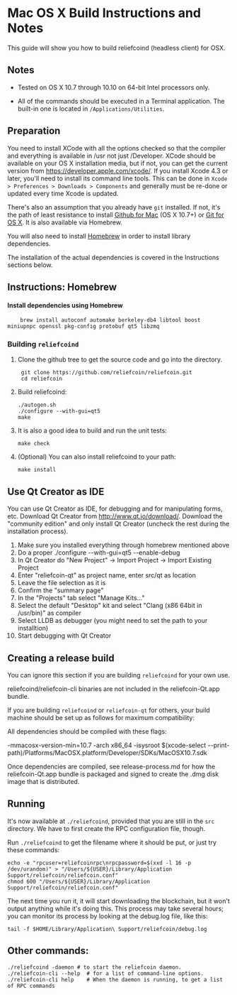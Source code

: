 Mac OS X Build Instructions and Notes
====================================
This guide will show you how to build reliefcoind (headless client) for OSX.

Notes
-----

* Tested on OS X 10.7 through 10.10 on 64-bit Intel processors only.

* All of the commands should be executed in a Terminal application. The
built-in one is located in `/Applications/Utilities`.

Preparation
-----------

You need to install XCode with all the options checked so that the compiler
and everything is available in /usr not just /Developer. XCode should be
available on your OS X installation media, but if not, you can get the
current version from https://developer.apple.com/xcode/. If you install
Xcode 4.3 or later, you'll need to install its command line tools. This can
be done in `Xcode > Preferences > Downloads > Components` and generally must
be re-done or updated every time Xcode is updated.

There's also an assumption that you already have `git` installed. If
not, it's the path of least resistance to install [Github for Mac](https://mac.github.com/)
(OS X 10.7+) or
[Git for OS X](https://code.google.com/p/git-osx-installer/). It is also
available via Homebrew.

You will also need to install [Homebrew](http://brew.sh) in order to install library
dependencies.

The installation of the actual dependencies is covered in the Instructions
sections below.

Instructions: Homebrew
----------------------

#### Install dependencies using Homebrew

        brew install autoconf automake berkeley-db4 libtool boost miniupnpc openssl pkg-config protobuf qt5 libzmq

### Building `reliefcoind`

1. Clone the github tree to get the source code and go into the directory.

        git clone https://github.com/reliefcoin/reliefcoin.git
        cd reliefcoin

2.  Build reliefcoind:

        ./autogen.sh
        ./configure --with-gui=qt5
        make

3.  It is also a good idea to build and run the unit tests:

        make check

4.  (Optional) You can also install reliefcoind to your path:

        make install

Use Qt Creator as IDE
------------------------
You can use Qt Creator as IDE, for debugging and for manipulating forms, etc.
Download Qt Creator from http://www.qt.io/download/. Download the "community edition" and only install Qt Creator (uncheck the rest during the installation process).

1. Make sure you installed everything through homebrew mentioned above
2. Do a proper ./configure --with-gui=qt5 --enable-debug
3. In Qt Creator do "New Project" -> Import Project -> Import Existing Project
4. Enter "reliefcoin-qt" as project name, enter src/qt as location
5. Leave the file selection as it is
6. Confirm the "summary page"
7. In the "Projects" tab select "Manage Kits..."
8. Select the default "Desktop" kit and select "Clang (x86 64bit in /usr/bin)" as compiler
9. Select LLDB as debugger (you might need to set the path to your installtion)
10. Start debugging with Qt Creator

Creating a release build
------------------------
You can ignore this section if you are building `reliefcoind` for your own use.

reliefcoind/reliefcoin-cli binaries are not included in the reliefcoin-Qt.app bundle.

If you are building `reliefcoind` or `reliefcoin-qt` for others, your build machine should be set up
as follows for maximum compatibility:

All dependencies should be compiled with these flags:

 -mmacosx-version-min=10.7
 -arch x86_64
 -isysroot $(xcode-select --print-path)/Platforms/MacOSX.platform/Developer/SDKs/MacOSX10.7.sdk

Once dependencies are compiled, see release-process.md for how the reliefcoin-Qt.app
bundle is packaged and signed to create the .dmg disk image that is distributed.

Running
-------

It's now available at `./reliefcoind`, provided that you are still in the `src`
directory. We have to first create the RPC configuration file, though.

Run `./reliefcoind` to get the filename where it should be put, or just try these
commands:

    echo -e "rpcuser=reliefcoinrpc\nrpcpassword=$(xxd -l 16 -p /dev/urandom)" > "/Users/${USER}/Library/Application Support/reliefcoin/reliefcoin.conf"
    chmod 600 "/Users/${USER}/Library/Application Support/reliefcoin/reliefcoin.conf"

The next time you run it, it will start downloading the blockchain, but it won't
output anything while it's doing this. This process may take several hours;
you can monitor its process by looking at the debug.log file, like this:

    tail -f $HOME/Library/Application\ Support/reliefcoin/debug.log

Other commands:
-------

    ./reliefcoind -daemon # to start the reliefcoin daemon.
    ./reliefcoin-cli --help  # for a list of command-line options.
    ./reliefcoin-cli help    # When the daemon is running, to get a list of RPC commands
